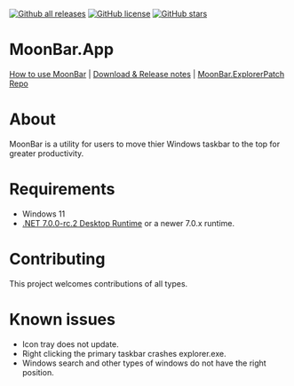 [![Github all releases](https://img.shields.io/github/downloads/sinlyu/MoonBar.App/total.svg)](https://github.com/sinlyu/MoonBar.App/releases/)
[![GitHub license](https://img.shields.io/github/license/sinlyu/MoonBar.App.svg)](https://github.com/sinlyu/MoonBar.App/blob/main/LICENSE)
[![GitHub stars](https://img.shields.io/github/stars/sinlyu/MoonBar.App.svg?style=social&label=Star&maxAge=2592000)](https://GitHub.com/sinlyu/MoonBar.App/stargazers/)

# MoonBar.App

[How to use MoonBar](https://github.com/sinlyu/MoonBar.App/) | [Download & Release notes](https://github.com/sinlyu/MoonBar.App/releases/latest) | [MoonBar.ExplorerPatch Repo](https://github.com/sinlyu/MoonBar.ExplorerPatch)


# About
MoonBar is a utility for users to move thier Windows taskbar to the top for greater productivity. 


# Requirements
* Windows 11
* [.NET 7.0.0-rc.2 Desktop Runtime](https://dotnet.microsoft.com/en-us/download/dotnet/7.0#runtime-7.0.0-rc.2) or a newer 7.0.x runtime.


# Contributing
This project welcomes contributions of all types.

# Known issues
* Icon tray does not update.
* Right clicking the primary taskbar crashes explorer.exe.
* Windows search and other types of windows do not have the right position.
